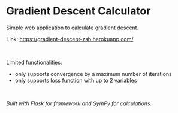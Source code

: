 # Gradient Descent Calculator

Simple web application to calculate gradient descent.

Link: https://gradient-descent-zsb.herokuapp.com/

<br/>

Limited functionalities:
- only supports convergence by a maximum number of iterations
- only supports loss function with up to 2 variables

<br/>

*Built with Flask for framework and SymPy for calculations.*

